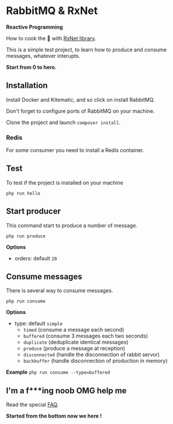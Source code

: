 # RabbitMQ & RxNet

**Reactive Programming**

How to cook the :rabbit: with 
[RxNet library](https://github.com/Domraider/rxnet).

This is a simple test project, to learn how to produce and consume messages, 
whatever interupts.

**Start from 0 to hero.**

## Installation

Install Docker and Kitematic, and so click on install RabbitMQ.

Don't forget to configure ports of RabbitMQ on your machine.

Clone the project and launch `composer install`.

### Redis

For some consumer you need to install a Redis container.

## Test

To test if the project is installed on your machine

`php run hello`

## Start producer

This command start to produce a number of message.

`php run produce`

**Options**
- orders: default `20`

## Consume messages

There is several way to consume messages.

`php run consume`

**Options**
- type: default `simple`
    - `timed` (consume a message each second)
    - `buffered` (consume 3 messages each two seconds)
    - `duplicate` (deduplicate identical messages)
    - `produce` (produce a message at reception)
    - `disconnected` (handle the disconnection of rabbit servor)
    - `backbuffer` (handle disconnection of production in memory)
    
**Example**
`php run consume --type=buffered`

## I'm a f***ing noob OMG help me

Read the special [FAQ](resources/doc/hello-im-noob.md).

**Started from the bottom now we here !**
